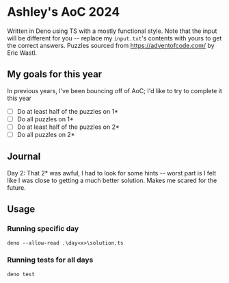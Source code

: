 # Ashley's AoC 2024

Written in Deno using TS with a mostly functional style. Note that the input will be different for you -- replace my `input.txt`'s contents with yours to get the correct answers. Puzzles sourced from <https://adventofcode.com/> by Eric Wastl.

## My goals for this year

In previous years, I've been bouncing off of AoC; I'd like to try to complete it this year

- [ ] Do at least half of the puzzles on 1*
- [ ] Do all puzzles on 1*
- [ ] Do at least half of the puzzles on 2*
- [ ] Do all puzzles on 2*

## Journal

Day 2: That 2* was awful, I had to look for some hints -- worst part is I felt like I was close to getting a much better solution. Makes me scared for the future.

## Usage

### Running specific day

```shell
deno --allow-read .\day<x>\solution.ts
```

### Running tests for all days

```shell
deno test
```
